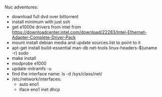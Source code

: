 Nuc adventures:

 - download full dvd over bittorrent
 - install minimum with just ssh
 - get e1000e drivers from intel from https://downloadcenter.intel.com/download/22283/Intel-Ethernet-Adapter-Complete-Driver-Pack
 - mount install debian media and update sources.list to point to it
 - apt-get install build-essential man-db net-tools linux-headers-$(uname -r) sudo
 - make install
 - modprobe e1000
 - update-initramfs -u
 - find the interface name: ls -d /sys/class/net/
 - /etc/network/interfaces:
   * auto eno1
   * iface eno1 inet dhcp
